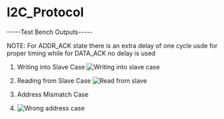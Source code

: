 # I2C_Protocol
-----Test Bench Outputs-----  

NOTE: For ADDR_ACK state there is an extra delay of one cycle usde for proper timing while for DATA_ACK no delay is used

1. Writing into Slave Case
![Writing into slave case](https://github.com/user-attachments/assets/43a991a5-7423-45a9-8e1f-900e4e248482)

2. Reading from Slave Case
![Read from slave](https://github.com/user-attachments/assets/2a828c46-bbd4-4f76-84b8-e5b4c9540e2f)

3. Address Mismatch Case
4. ![Wrong address case](https://github.com/user-attachments/assets/94fc51ca-6962-4cf8-bd87-9387e683d47b)
